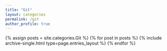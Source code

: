 ```yaml
---
title: "Git"
layout: categories
permalink: /git
author_profile: true
---
```


{% assign posts = site.categories.Git %}
{% for post in posts %} {% include archive-single.html type=page.entries_layout %} {% endfor %}
